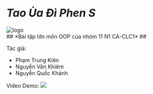 # *Tao Ùa Đì Phen S*

<div>
<img src="https://github.com/kieniron/TaouaDiphenS/blob/master/resources/welcome/logo.png" alt="logo">
</div>
## *Bài tập lớn môn OOP của nhóm 11 N1 CA-CLC1* ##

Tác giả:

 - Phạm Trung Kiên
 - Nguyễn Văn Khiêm
 - Nguyễn Quốc Khánh

 Video Demo:
[![](http://img.youtube.com/vi/pDtRp2PPLiA/0.jpg)](http://www.youtube.com/watch?v=pDtRp2PPLiA "")
